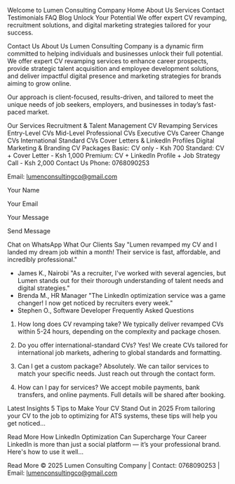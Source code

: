 Welcome to Lumen Consulting Company
Home About Us Services Contact Testimonials FAQ Blog
Unlock Your Potential
We offer expert CV revamping, recruitment solutions, and digital marketing strategies tailored for your success.

Contact Us
About Us
Lumen Consulting Company is a dynamic firm committed to helping individuals and businesses unlock their full potential. We offer expert CV revamping services to enhance career prospects, provide strategic talent acquisition and employee development solutions, and deliver impactful digital presence and marketing strategies for brands aiming to grow online.

Our approach is client-focused, results-driven, and tailored to meet the unique needs of job seekers, employers, and businesses in today’s fast-paced market.

Our Services
Recruitment & Talent Management
CV Revamping Services
Entry-Level CVs
Mid-Level Professional CVs
Executive CVs
Career Change CVs
International Standard CVs
Cover Letters & LinkedIn Profiles
Digital Marketing & Branding
CV Packages
Basic: CV only - Ksh 700
Standard: CV + Cover Letter - Ksh 1,000
Premium: CV + LinkedIn Profile + Job Strategy Call - Ksh 2,000
Contact Us
Phone: 0768090253

Email: lumenconsultingco@gmail.com

Your Name

Your Email

Your Message

Send Message

Chat on WhatsApp
What Our Clients Say
"Lumen revamped my CV and I landed my dream job within a month! Their service is fast, affordable, and incredibly professional."
- James K., Nairobi
"As a recruiter, I've worked with several agencies, but Lumen stands out for their thorough understanding of talent needs and digital strategies."
- Brenda M., HR Manager
"The LinkedIn optimization service was a game changer! I now get noticed by recruiters every week."
- Stephen O., Software Developer
Frequently Asked Questions
1. How long does CV revamping take?
We typically deliver revamped CVs within 5-24 hours, depending on the complexity and package chosen.

2. Do you offer international-standard CVs?
Yes! We create CVs tailored for international job markets, adhering to global standards and formatting.

3. Can I get a custom package?
Absolutely. We can tailor services to match your specific needs. Just reach out through the contact form.

4. How can I pay for services?
We accept mobile payments, bank transfers, and online payments. Full details will be shared after booking.

Latest Insights
5 Tips to Make Your CV Stand Out in 2025
From tailoring your CV to the job to optimizing for ATS systems, these tips will help you get noticed...

Read More
How LinkedIn Optimization Can Supercharge Your Career
LinkedIn is more than just a social platform — it’s your professional brand. Here's how to use it well...

Read More
© 2025 Lumen Consulting Company | Contact: 0768090253 | Email: lumenconsultingco@gmail.com
